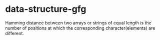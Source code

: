 # data-structure-gfg
Hamming distance between two arrays or strings of equal length is the number of positions at which the corresponding character(elements) are different.